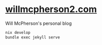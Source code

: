 # [willmcpherson2.com](https://willmcpherson2.com/)

Will McPherson's personal blog

```sh
nix develop
bundle exec jekyll serve
```
